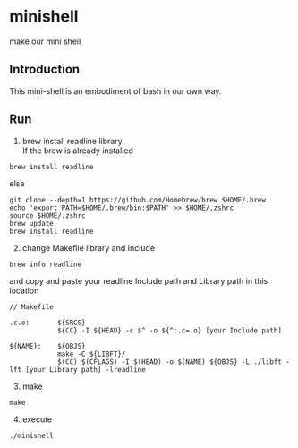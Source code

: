 # minishell
make our mini shell
## Introduction
This mini-shell is an embodiment of bash in our own way.

## Run
1. brew install readline library</br>
If the brew is already installed
```
brew install readline
```
else
```
git clone --depth=1 https://github.com/Homebrew/brew $HOME/.brew
echo 'export PATH=$HOME/.brew/bin:$PATH' >> $HOME/.zshrc
source $HOME/.zshrc
brew update
brew install readline
```
2. change Makefile library and Include
```
brew info readline
```
and copy and paste your readline Include path and Library path in this location
```
// Makefile

.c.o:		${SRCS}
			${CC} -I ${HEAD} -c $^ -o ${^:.c=.o} [your Include path]

${NAME}:	${OBJS}
			make -C ${LIBFT}/ 
			$(CC) $(CFLAGS) -I $(HEAD) -o $(NAME) ${OBJS} -L ./libft -lft [your Library path] -lreadline
```

3. make
```
make
```
4. execute
```
./minishell
```
